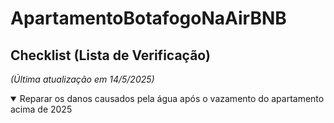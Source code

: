 # ApartamentoBotafogoNaAirBNB

## Checklist (Lista de Verificação)
_(Última atualização em 14/5/2025)_

<details open>
  <summary>Reparar os danos causados ​​pela água após o vazamento do apartamento acima de 2025</summary><br/>


</details>
